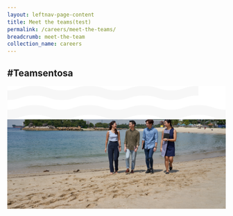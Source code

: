 ```yaml
---
layout: leftnav-page-content
title: Meet the teams(test)
permalink: /careers/meet-the-teams/
breadcrumb: meet-the-team
collection_name: careers
---
```

<h2>#Teamsentosa</h2>
<div class="row">
	<div class="col is-12">
	<figure style="margin: 0;position: relative;">
		<img src="../images/careers/hero-bannerv2.jpg" style="position: relative;z-index:-1;"/>
  <img src="../images/careers/wave.svg" style="position: absolute;left: 0;z-index: 2;max-width: 100%; top-padding: 25%;"/>
	</figure>
  </div>
</div>
